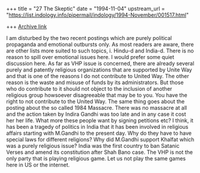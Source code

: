 +++
title = "27 The Skeptic"
date = "1994-11-04"
upstream_url = "https://list.indology.info/pipermail/indology/1994-November/001517.html"

+++
[Archive link](https://list.indology.info/pipermail/indology/1994-November/001517.html)

I am disturbed by the two recent postings which are purely political 
propaganda and emotional outbursts only.
As most readers are aware, there are other lists more suited to such 
topics, i. Hindu-d and India-d. There is no reason to spill over 
emotional issues here. I would prefer some quiet discussion here.
As far as VHP issue is concerned, there are already several purely and 
patently religious organizations that are supported by Unite Way and that 
is one of the reasons I do not contribute to United Way. The other reason is 
the waste and misuse of funds by its administrators. But those who do 
contribute to it should  not object to the inclusion of another religious 
group howsoever disagreeable that may be to you. You have the right to not 
contribute to the United Way.
The same thing goes about the posting about the so called 1984 Massacre. 
There was no massacre at all and the action taken by Indira Gandhi was 
too late and in any case it cost her her life. What more these people 
want by signing petitions etc? 
I think, it has been a tragedy of politics in India that it has been 
involved in religious affairs starting with M.Gandhi to the present day. 
Why do they have to have special laws for different religions? Why did 
M.Gandhi support Khalfat which was a purely religious issue? India was 
the first country to ban Satanic Verses and amend its constitution after Shah 
Bano case. The VHP is not the only party that is playing religious game.
Let us not play the same games here in US or the internet.







